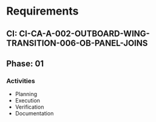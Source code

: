 # Requirements

## CI: CI-CA-A-002-OUTBOARD-WING-TRANSITION-006-OB-PANEL-JOINS
## Phase: 01

### Activities
- Planning
- Execution
- Verification
- Documentation

